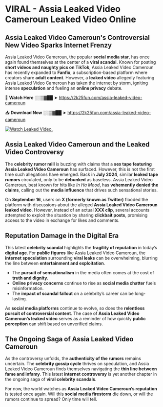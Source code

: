 # VIRAL - Assia Leaked Video Cameroun Leaked Video Online

## **Assia Leaked Video Cameroun's Controversial New Video Sparks Internet Frenzy**  

Assia Leaked Video Cameroun, the popular **social media star**, has once again found themselves at the center of a **viral scandal**. Known for posting **short videos and naughty pics on TikTok**, Assia Leaked Video Cameroun has recently expanded to **Fanfix**, a subscription-based platform where creators share **adult content**. However, a **leaked video** allegedly featuring Assia Leaked Video Cameroun has taken the internet by storm, igniting intense **speculation** and fueling an **online privacy** debate.  

🔴 **Watch Here** ░░▒▓██ ➤ https://2k25fun.com/assia-leaked-video-cameroun  

📥 **Download Now** ░░▒▓██ ➤ https://2k25fun.com/assia-leaked-video-cameroun  

[![Watch Leaked Video.](https://miro.medium.com/v2/resize:fit:828/format:webp/1*cilzJN44JGOrTw9NJCrNHA.gif "Watch Leaked Video")](https://2k25fun.com/assia-leaked-video-cameroun)

## **Assia Leaked Video Cameroun and the Leaked Video Controversy**  

The **celebrity rumor mill** is buzzing with claims that a **sex tape featuring Assia Leaked Video Cameroun** has surfaced. However, this is not the first time such allegations have emerged. Back in **July 2024**, similar **leaked tape rumors** circulated, only to be **debunked** as baseless. Assia Leaked Video Cameroun, best known for hits like *In Ha Mood*, has **vehemently denied the claims**, calling out the **media influence** that drives such sensational stories.  

On **September 16**, users on **X (formerly known as Twitter)** flooded the platform with discussions about the alleged **Assia Leaked Video Cameroun leaked video**. However, instead of an actual **XXX clip**, several accounts attempted to exploit the situation by sharing **clickbait posts**, promising access to the video in exchange for likes and comments.  

## **Reputation Damage in the Digital Era**  

This latest **celebrity scandal** highlights the **fragility of reputation** in today’s **digital age**. For **public figures** like Assia Leaked Video Cameroun, the **internet speculation** surrounding **viral leaks** can be overwhelming, blurring the line between **entertainment and exploitation**.  

- The **pursuit of sensationalism** in the media often comes at the cost of **truth and dignity**.  
- **Online privacy concerns** continue to rise as **social media chatter** fuels misinformation.  
- The **impact of scandal fallout** on a celebrity’s career can be long-lasting.  

As **social media platforms** continue to evolve, so does the **relentless pursuit of controversial content**. The case of **Assia Leaked Video Cameroun’s leaked video** serves as a reminder of how quickly **public perception** can shift based on unverified claims.  

## **The Ongoing Saga of Assia Leaked Video Cameroun**  

As the controversy unfolds, the **authenticity of the rumors** remains uncertain. The **celebrity gossip cycle** thrives on speculation, and Assia Leaked Video Cameroun finds themselves navigating the **thin line between fame and infamy**. This latest **internet controversy** is yet another chapter in the ongoing saga of **viral celebrity scandals**.  

For now, the world watches as **Assia Leaked Video Cameroun’s reputation** is tested once again. Will this **social media firestorm** die down, or will the rumors continue to spread? Only time will tell.